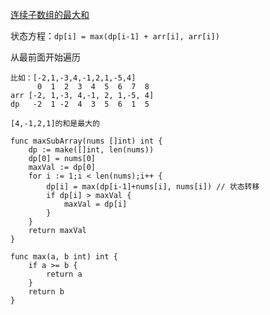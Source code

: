 [连续子数组的最大和](https://leetcode-cn.com/problems/lian-xu-zi-shu-zu-de-zui-da-he-lcof/)

状态方程：`dp[i] = max(dp[i-1] + arr[i], arr[i])`

从最前面开始遍历

```golang
比如：[-2,1,-3,4,-1,2,1,-5,4]
      0  1  2  3  4  5  6  7  8
arr [-2, 1,-3, 4,-1, 2, 1,-5, 4]
dp   -2  1 -2  4  3  5  6  1  5

[4,-1,2,1]的和是最大的
```
```golang
func maxSubArray(nums []int) int {
    dp := make([]int, len(nums))
    dp[0] = nums[0]
    maxVal := dp[0]
    for i := 1;i < len(nums);i++ {
        dp[i] = max(dp[i-1]+nums[i], nums[i]) // 状态转移
        if dp[i] > maxVal {
            maxVal = dp[i]
        }
    }
    return maxVal
}

func max(a, b int) int {
    if a >= b {
        return a
    }
    return b
}
```
